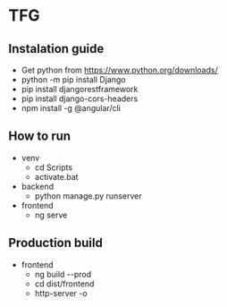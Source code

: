 # TFG

## Instalation guide
 * Get python from https://www.python.org/downloads/
 * python -m pip install Django
 * pip install djangorestframework
 * pip install django-cors-headers
 * npm install -g @angular/cli

## How to run
* venv
  * cd Scripts
  * activate.bat
* backend
  * python manage.py runserver  
* frontend
  * ng serve

## Production build
* frontend
   * ng build --prod
   * cd dist/frontend
   * http-server -o
